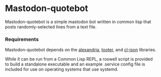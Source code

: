 # Mastodon-quotebot

Mastodon-quotebot is a simple mastodon bot written in common lisp that posts randomly-selected lines from a text file.

### Requirements

Mastodon-quotebot depends on the [alexandria](https://common-lisp.net/project/alexandria/), [tooter](https://shinmera.github.io/tooter/), and [cl-json](https://common-lisp.net/project/cl-json/cl-json.html) libraries.

While it can be run from a Common Lisp REPL, a roswell script is provided to build a standalone executable and an example .service config file is included for use on operating systems that use systemd.
